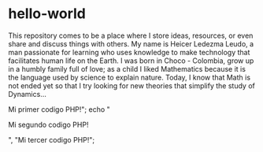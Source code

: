 # hello-world
This repository comes to be a place where I store ideas, resources, or even share and discuss things with others.
My name is Heicer Ledezma Leudo, a man passionate for learning who uses knowledge to make technology that facilitates human life on the Earth. I was born in Choco - Colombia, grow up in a humbly family full of love; as a child I liked Mathematics because it is the language used by science to explain nature. Today, I know that Math is not ended yet so that I try looking for new theories that simplify the study of Dynamics...

<?php

print "<h1>Mi primer codigo PHP!</h1>";

echo "<p>Mi segundo codigo PHP!</p>", "Mi tercer codigo PHP!";




